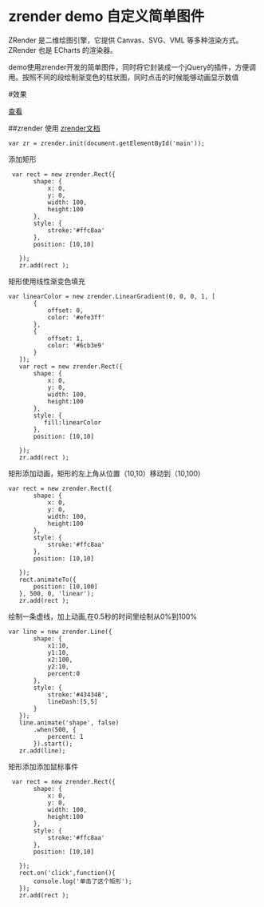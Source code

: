 # zrender demo 自定义简单图件

ZRender 是二维绘图引擎，它提供 Canvas、SVG、VML 等多种渲染方式。ZRender 也是 ECharts 的渲染器。

demo使用zrender开发的简单图件，同时将它封装成一个jQuery的插件，方便调用。按照不同的段绘制渐变色的柱状图，同时点击的时候能够动画显示数值

#效果


[查看](https://ccessl.github.io/zrender-use-chart/)



##zrender 使用
[zrender文档](https://ecomfe.github.io/zrender-doc/public/api.html)

```
var zr = zrender.init(document.getElementById('main'));
```

添加矩形

```
 var rect = new zrender.Rect({
       shape: {
           x: 0,
           y: 0,
           width: 100,
           height:100
       },
       style: {
           stroke:'#ffc8aa'
       },
       position: [10,10]
 
   });
   zr.add(rect );
```

矩形使用线性渐变色填充

```
var linearColor = new zrender.LinearGradient(0, 0, 0, 1, [
       {
           offset: 0,
           color: '#efe3ff'
       },
       {
           offset: 1,
           color: '#6cb3e9'
       }
   ]);
   var rect = new zrender.Rect({
       shape: {
           x: 0,
           y: 0,
           width: 100,
           height:100
       },
       style: {
          fill:linearColor
       },
       position: [10,10]
 
   });
   zr.add(rect );
```

矩形添加动画，矩形的左上角从位置（10,10）移动到（10,100）

```
var rect = new zrender.Rect({
       shape: {
           x: 0,
           y: 0,
           width: 100,
           height:100
       },
       style: {
           stroke:'#ffc8aa'
       },
       position: [10,10]
 
   });
   rect.animateTo({
       position: [10,100]
   }, 500, 0, 'linear');
   zr.add(rect );
```

绘制一条虚线，加上动画,在0.5秒的时间里绘制从0%到100%

```
var line = new zrender.Line({
       shape: {
           x1:10,
           y1:10,
           x2:100,
           y2:10,
           percent:0
       },
       style: {
           stroke:'#434348',
           lineDash:[5,5]
       }
   });
   line.animate('shape', false)
       .when(500, {
           percent: 1
       }).start();
   zr.add(line);
```

矩形添加添加鼠标事件

```
 var rect = new zrender.Rect({
       shape: {
           x: 0,
           y: 0,
           width: 100,
           height:100
       },
       style: {
           stroke:'#ffc8aa'
       },
       position: [10,10]
 
   });
   rect.on('click',function(){
       console.log('单击了这个矩形');
   });
   zr.add(rect );
```
